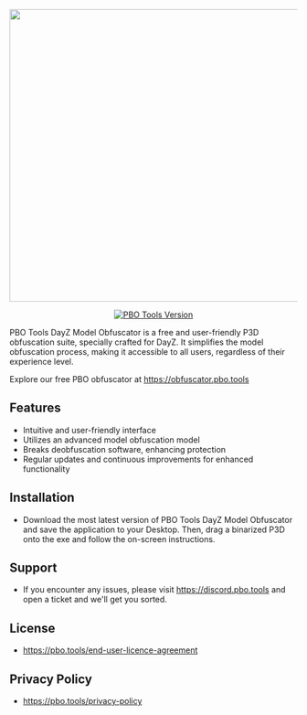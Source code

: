 <p align="center">
    <img src="https://pbo.tools/assets/images/logo.png" width="512">
</p>

<p align="center">
    <a href="https://github.com/PBO-Tools/DayZ-Model-Obfuscator/releases/latest">
        <img src="https://img.shields.io/badge/Version-1.0.7.1-red.svg?style=flat-square" alt="PBO Tools Version">
    </a>
</p>

PBO Tools DayZ Model Obfuscator is a free and user-friendly P3D obfuscation suite, specially crafted for DayZ. It simplifies the model obfuscation process, making it accessible to all users, regardless of their experience level.

Explore our free PBO obfuscator at https://obfuscator.pbo.tools

## Features

- Intuitive and user-friendly interface
- Utilizes an advanced model obfuscation model
- Breaks deobfuscation software, enhancing protection
- Regular updates and continuous improvements for enhanced functionality

## Installation

* Download the most latest version of PBO Tools DayZ Model Obfuscator and save the application to your Desktop. Then, drag a binarized P3D onto the exe and follow the on-screen instructions.


## Support

* If you encounter any issues, please visit https://discord.pbo.tools and open a ticket and we'll get you sorted.

## License
* https://pbo.tools/end-user-licence-agreement

## Privacy Policy
* https://pbo.tools/privacy-policy
